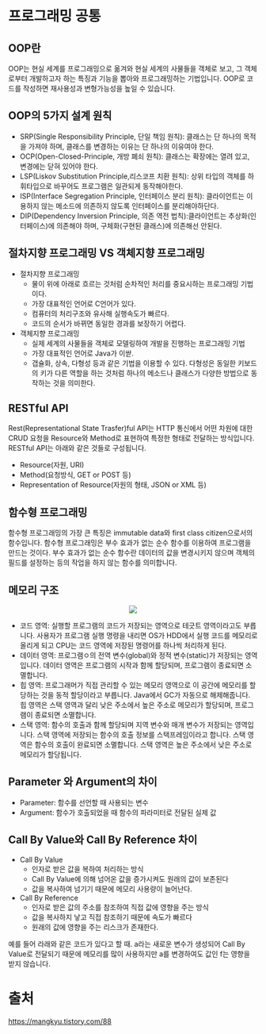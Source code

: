 # 프로그래밍 공통
## OOP란

OOP는 현실 세계를 프로그래밍으로 옮겨와 현실 세계의 사물들을 객체로 보고, 그 객체로부터 개발하고자 하는 특징과 기능을 뽑아와 프로그래밍하는 기법입니다.
OOP로 코드를 작성하면 재사용성과 변형가능성을 높일 수 있습니다.

## OOP의 5가지 설계 원칙

- SRP(Single Responsibility Principle, 단일 책임 원칙): 클래스는 단 하나의 목적을 가져야 하며, 클래스를 변경하는 이유는 단 하나의 이유여야 한다.
- OCP(Open-Closed-Principle, 개방 폐쇠 원칙): 클래스는 확장에는 열려 있고, 변경에는 닫혀 있어야 한다.
- LSP(Liskov Substitution Principle,리스코프 치환 원칙): 상위 타입의 객체를 하휘타입으로 바꾸어도 프로그램은 일관되게 동작해야한다.
- ISP(Interface Segregation Principle, 인터페이스 분리 원칙): 클라이언트는 이용하지 않는 메소드에 의존하지 않도록 인터페이스를 분리해야하단다.
- DIP(Dependency Inversion Principle, 의존 역전 법칙):클라이언트는 추상화(인터페이스)에 의존해야 하며, 구체화(구현된 클래스)에 의존해선 안된다.

## 절차지향 프로그래밍 VS 객체지향 프로그래밍

- 절차지향 프로그래밍
  - 물이 위에 아래로 흐르는 것처럼 순차적인 처리를 중요시하는 프로그래밍 기법이다.
  -   가장 대표적인 언어로 C언어가 있다.
  -   컴퓨터의 처리구조와 유사해 실행속도가 빠르다.
  -   코드의 순서가 바뀌면 동일한 경과를 보장하기 어렵다.
- 객체지향 프로그래밍
  -   실제 세계의 사물들을 객체로 모델링하여 개발을 진행하는 프로그래밍 기법
  -   가장 대표적인 언어로 Java가 이싿.
  -   갭슐화, 상속, 다형성 등과 같은 기법을 이용할 수 있다. 다형성은 동일한 키보드의 키가 다른 역할을 하는 것처럼 하나의 메소드나 클래스가 다양한 방법으로 동작하는 것을 의미한다.

## RESTful API
Rest(Representational State Trasfer)ful API는 HTTP 통신에서 어떤 차원에 대한 CRUD 요청을 Resource와 Method로 표현하여 특정한 형태로 전달하는 방식입니다. RESTful API는 아래와 같은 것들로 구성됩니다.

- Resource(자원, URI)
- Method(요청방식, GET or POST 등)
- Representation of Resource(자원의 형태, JSON or XML 등)

## 함수형 프로그래밍
함수형 프로그래밍의 가장 큰 특징은 immutable data와 first class citizen으로서의 함수입니다. 함수형 프로그래밍은 
부수 효과가 없는 순수 함수를 이용하여 프로그램을 만드는 것이다. 부수 효과가 없는 순수 함수란 데이터의 값을 변경시키지 않으며 객체의 필드를 설정하는 등의 작업을 하지 않는 함수를 의미합니다.

## 메모리 구조

<div align="center">
  
<img src="https://user-images.githubusercontent.com/41848169/146666150-ab47d55d-378a-48a9-84de-bddb2b654022.png"/>
  
 </div>
 
 - 코드 영역: 실행할 프로그램의 코드가 저장되는 영역으로 테긋트 영역이라고도 부릅니다. 사용자가 프로그램 실행 명령을 내리면 OS가 HDD에서 실행 코드를 메모리로 올리게 되고 CPU는 코드 영역에 저장된 명령어를 하나씩 처리하게 된다.
 - 데이터 영역: 프로그램ㅇ의 전역 변수(global)와 정적 변수(static)가 저장되는 영역입니다. 데이터 영역은 프로그램의 시작과 함께 할당되며, 프로그램이 종료되면 소멸합니다.
 - 힙 영역: 프로그래머가 직접 관리할 수 있는 메모리 영역으로 이 공간에 메모리를 할당하는 것을 동적 할당이라고 부릅니다. Java에서 GC가 자동으로 해제해줍니다. 힙 영역은 스택 영역과 달리 낮은 주소에서 높은 주소로 메모리가 할당되며, 프로그램이 종료되면 소멸합니다.
 - 스택 영역: 함수의 호출과 함께 할당되며 지역 변수와 매개 변수가 저장되는 영역입니다. 스택 영역에 저장되는 함수의 호출 정보를 스택프레임이라고 합니다. 스택 영역은 함수의 호출이 완료되면 소멸합니다. 스택 영역은 높은 주소에서 낮은 주소로 메모리가 할당됩니다.

## Parameter 와 Argument의 차이

- Parameter: 함수를 선언할 때 사용되는 변수
- Argument: 함수가 호출되었을 때 함수의 파라미터로 전달된 실제 값

## Call By Value와 Call By Reference 차이

- Call By Value
  - 인자로 받은 값을 복하여 처리하는 방식
  - Call By Value에 의해 넘어온 값을 증가시켜도 원래의 값이 보존된다
  - 값을 복사하여 넘기기 때문에 메모리 사용량이 늘어난다.
- Call By Reference
  - 인자로 받은 값의 주소를 참조하여 직접 값에 영향을 주는 방식
  - 값을 복사하지 낳고 직접 참조하기 때문에 속도가 빠르다
  - 원래의 값에 영향을 주는 리스크가 존재한다.

예를 들어 라래와 같은 코드가 있다고 할 때. a라는 새로운 변수가 생성되어 Call By Value로 전달되기 때문에 메모리를 많이 사용하지만
a를 변경하여도 값인 f는 영향을 받지 않습니다. 

# 출처

https://mangkyu.tistory.com/88
